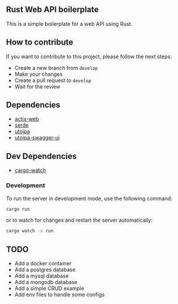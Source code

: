 ## Rust Web API boilerplate

This is a simple boilerplate for a web API using Rust.

## How to contribute

If you want to contribute to this project, please follow the next steps:

- Create a new branch from `develop`
- Make your changes
- Create a pull request to `develop`
- Wait for the review

## Dependencies

- [actix-web](https://actix.rs/)
- [serde](https://serde.rs/)
- [utoipa](https://github.com/juhaku/utoipa)
- [utoipa-swagger-ui](https://crates.io/crates/utoipa-swagger-ui)

## Dev Dependencies

- [cargo-watch](https://crates.io/crates/cargo-watch)

### Development

To run the server in development mode, use the following command:

```bash
cargo run
```

or to watch for changes and restart the server automatically:

```bash
cargo watch -x run
```

## TODO

- Add a docker container
- Add a postgres database
- Add a mysql database
- Add a mongodb database
- Add a simple CRUD example
- Add env files to handle some configs
